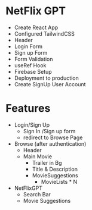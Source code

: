 # NetFlix GPT

- Create React App
- Configured TailwindCSS
- Header
- Login Form
- Sign up Form
- Form Validation
- useRef Hook
- Firebase Setup
- Deployment to production
- Create SignUp User Account

# Features

- Login/Sign Up
  - Sign In /Sign up form
  - redirect to Browse Page
- Browse (after authentication)
  - Header
  - Main Movie
    - Trailer in Bg
    - Title & Description
    - MovieSuggestions
      - MovieLists \* N
- NetFlixGPT
  - Search Bar
  - Movie Suggestions
